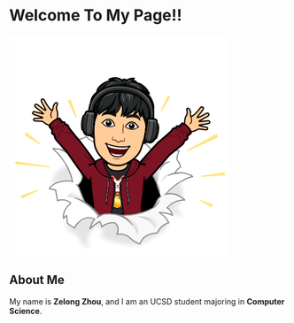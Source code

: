 # Welcome To My Page!!
![](/Mymoji.png)

## About Me
My name is **Zelong Zhou**, and I am an UCSD student majoring in **Computer Science**. 